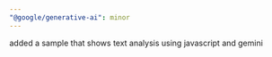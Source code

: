 ```yaml
---
"@google/generative-ai": minor
---
```


added a sample that shows text analysis using javascript and gemini
